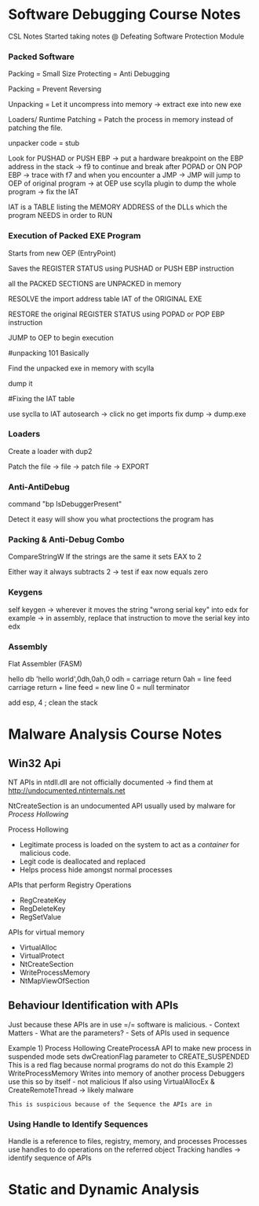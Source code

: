 # Software Debugging Course Notes
CSL Notes
Started taking notes @ Defeating Software Protection Module
### Packed Software

Packing = Small Size
Protecting = Anti Debugging


Packing = Prevent Reversing

Unpacking = Let it uncompress into memory -> extract exe into new exe

Loaders/ Runtime Patching = Patch the process in memory instead of patching the file.

unpacker code = stub


Look for PUSHAD or PUSH EBP
-> put a hardware breakpoint on the EBP address in the stack
-> f9 to continue and break after POPAD or ON POP EBP
-> trace with f7 and when you encounter a JMP
-> JMP will jump to OEP of original program
-> at OEP use scylla plugin to dump the whole program
-> fix the IAT

IAT is a TABLE listing the MEMORY ADDRESS of the DLLs which the program NEEDS in order to RUN



### Execution of Packed EXE Program

Starts from new OEP (EntryPoint)

Saves the REGISTER STATUS using PUSHAD or PUSH EBP instruction

all the PACKED SECTIONS are UNPACKED in memory

RESOLVE the import address table IAT of the ORIGINAL EXE

RESTORE the original REGISTER STATUS using POPAD or POP EBP instruction

JUMP to OEP to begin execution

#unpacking 101
Basically

Find the unpacked exe in memory with scylla

dump it

#Fixing the IAT table

use syclla to IAT autosearch -> click no
get imports
fix dump -> dump.exe


### Loaders

Create a loader with dup2

Patch the file -> file -> patch file -> EXPORT

### Anti-AntiDebug

command "bp IsDebuggerPresent"

Detect it easy will show you what proctections the program has


### Packing & Anti-Debug Combo

CompareStringW 
If the strings are the same it sets EAX to 2

Either way it always subtracts 2 
-> test if eax now equals zero


### Keygens

self keygen -> wherever it moves the string "wrong serial key" into edx for example
			-> in assembly, replace that instruction to move the serial key into edx


### Assembly

Flat Assembler (FASM)

hello db 'hello world',0dh,0ah,0
odh = carriage return
0ah = line feed
carriage return + line feed = new line
0 = null terminator

add esp, 4  ; clean the stack


# Malware Analysis Course Notes

## Win32 Api

NT APIs in ntdll.dll are not officially documented -> find them at http://undocumented.ntinternals.net

NtCreateSection is an undocumented API usually used by malware for *Process Hollowing*

Process Hollowing
  - Legitimate process is loaded on the system to act as a *container* for malicious code.
  - Legit code is deallocated and replaced
  - Helps process hide amongst normal processes

APIs that perform Registry Operations
  - RegCreateKey
  - RegDeleteKey
  - RegSetValue

APIs for virtual memory
  - VirtualAlloc
  - VirtualProtect
  - NtCreateSection
  - WriteProcessMemory
  - NtMapViewOfSection
  
 ## Behaviour Identification with APIs
 
 Just because these APIs are in use =/= software is malicious.
 	- Context Matters
	- What are the parameters?
	- Sets of APIs used in sequence
	
Example 1) Process Hollowing
	CreateProcessA API to make new process in suspended mode
	sets dwCreationFlag parameter to CREATE_SUSPENDED
	This is a red flag because normal programs do not do this
Example 2) WriteProcessMemory
	Writes into memory of another process
	Debuggers use this so by itself - not malicious
	If also using VirtualAllocEx & CreateRemoteThread -> likely malware
	
	This is suspicious because of the Sequence the APIs are in
	
### Using Handle to Identify Sequences

Handle is a reference to files, registry, memory, and processes
Processes use handles to do operations on the referred object
Tracking handles -> identify sequence of APIs

# Static and Dynamic Analysis



